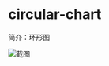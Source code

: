 # circular-chart

简介：环形图

![截图](https://img.alicdn.com/tfs/TB137Fme_tYBeNjy1XdXXXXyVXa-2218-884.png)
